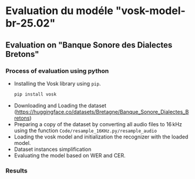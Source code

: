 # Evaluation du modéle "vosk-model-br-25.02" 
## Evaluation on "Banque Sonore des Dialectes Bretons"
### Process of evaluation using python
* Installing the Vosk library using `pip`.
     ```bash
   pip install vosk
* Downloading and Loading the dataset (https://huggingface.co/datasets/Bretagne/Banque_Sonore_Dialectes_Bretons)
* Preparing a copy of the dataset by converting all audio files to 16 kHz using the function `Code/resample_16KHz.py/resample_audio`
* Loading the vosk model and initialization the recognizer with the loaded model.
* Dataset instances simplification
* Evaluating the model based on WER and CER.

### Results


